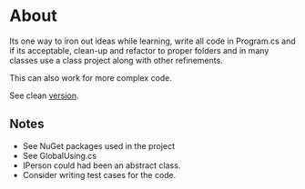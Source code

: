 ﻿# About

Its one way to iron out ideas while learning, write all code in Program.cs and if its acceptable, clean-up and refactor to proper folders and in many classes use a class project along with other refinements.

This can also work for more complex code.

See clean [version](https://github.com/karenpayneoregon/fluent-validation-tips/tree/master/UsingIncludeInValidation).

## Notes

- See NuGet packages used in the project
- See GlobalUsing.cs
- IPerson could had been an abstract class.
- Consider writing test cases for the code.